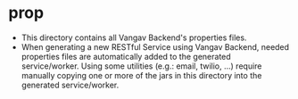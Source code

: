 # prop

+ This directory contains all Vangav Backend's properties files.
+ When generating a new RESTful Service using Vangav Backend, needed properties files are automatically added to the generated service/worker. Using some utilities (e.g.: email, twilio, ...) require manually copying one or more of the jars in this directory into the generated service/worker.
